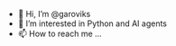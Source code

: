 - 👋 Hi, I’m @garoviks
- 👀 I’m interested in Python and AI agents
- 📫 How to reach me ...

<!---
garoviks/garoviks is a ✨ special ✨ repository because its `README.md` (this file) appears on your GitHub profile.
You can click the Preview link to take a look at your changes.
--->
